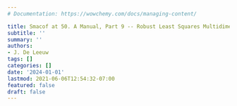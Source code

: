 ```yaml
---
# Documentation: https://wowchemy.com/docs/managing-content/

title: Smacof at 50. A Manual, Part 9 -- Robust Least Squares Multidimensional Scaling
subtitle: ''
summary: ''
authors:
- J. De Leeuw
tags: []
categories: []
date: '2024-01-01'
lastmod: 2021-06-06T12:54:32-07:00
featured: false
draft: false
---
```

